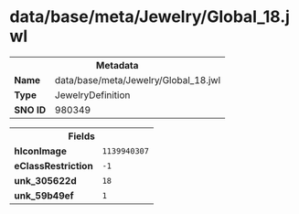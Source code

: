 <h1>data/base/meta/Jewelry/Global_18.jwl</h1><table><tr><th colspan="100%">Metadata</th></tr><tr><td><b>Name</b></td><td>data/base/meta/Jewelry/Global_18.jwl</td></tr><tr><td><b>Type</b></td><td>JewelryDefinition</td></tr><tr><td><b>SNO ID</b></td><td>980349</td></tr></table>

<table><tr><th colspan="100%">Fields</th></tr><tr><td><b>hIconImage</b></td><td><code>1139940307</code></td></tr><tr><td><b>eClassRestriction</b></td><td><code>-1</code></td></tr><tr><td><b>unk_305622d</b></td><td><code>18</code></td></tr><tr><td><b>unk_59b49ef</b></td><td><code>1</code></td></tr></table>

